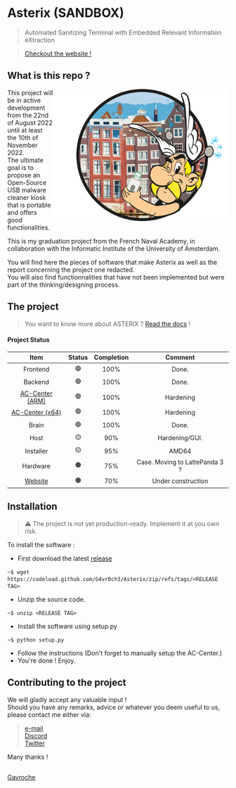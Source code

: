 # Asterix (SANDBOX)

> Automated Sanitizing Terminal with Embedded Relevant Information eXtraction

> [Checkout the website !](https://g4vr0ch3.github.io/Asterix)

## What is this repo ?

<img src="Images/asterix.png" align="right" style="float: right;" width="400rem">

This project will be in active development from the 22nd of August 2022 until at least the 10th of November 2022.  
The ultimate goal is to propose an Open-Source USB malware cleaner kiosk that is portable and offers good functionalities.

This is my graduation project from the French Naval Academy, in collaboration with the Informatic Institute of the University of Amsterdam.

You will find here the pieces of software that make Asterix as well as the report concerning the project one redacted.  
You will also find functionnalities that have not been implemented but were part of the thinking/designing process.

## The project

> You want to know more about ASTERIX ? [Read the docs](https://github.com/G4vr0ch3/Asterix/wiki) !

#### Project Status

| Item | Status | Completion | Comment |
| :-: | :-: | :-: | :-: |
| Frontend | :green_circle: | 100% | Done. |
| Backend | :green_circle: | 100% | Done. |
| [AC-Center (ARM)]([https://github.com/G4vr0ch3/Asterix/tree/main/AC-Center#ac-center-for-arm-devices](https://github.com/G4vr0ch3/Asterix/wiki/Analysis-Center#ac-center-for-arm-devices)) | :green_circle: | 100% | Hardening |
| [AC-Center (x64)](https://github.com/G4vr0ch3/Asterix/wiki/Analysis-Center#ac-center-for-x64-x86-devices) | :green_circle: | 100% | Hardening |
| Brain | :green_circle: | 100% | Done. |
| Host | :yellow_circle: | 90% | Hardening/GUI. |
| Installer | :yellow_circle: | 95% | AMD64 |
| Hardware | :orange_circle: | 75% | Case. Moving to LattePanda 3 ? |
| [Website](https://g4vr0ch3.github.io/Asterix) | :orange_circle: | 70% | Under construction |


## Installation

> :warning: The project is not yet production-ready. Implement it at you own risk.

To install the software :
- First download the latest [release](https://github.com/G4vr0ch3/Asterix/releases)

```
~$ wget https://codeload.github.com/G4vr0ch3/Asterix/zip/refs/tags/<RELEASE TAG>
```
- Unzip the source code.
```
~$ unzip <RELEASE TAG>
```
- Install the software using setup.py
```
~$ python setup.py
```
- Follow the instructions (Don't forget to manually setup the AC-Center.)
- You're done ! Enjoy.

## Contributing to the project

We will gladly accept any valuable input !  
Should you have any remarks, advice or whatever you deem useful to us, please contact me either via:

> [e-mail](mailto:gavrochebackups@gmail.com)  
> [Discord](https://discordapp.com/users/Gavroche#2871)  
> [Twitter](https://twitter.com/Gvrch3)

Many thanks !

##

[Gavroche](https://github.com/G4vr0ch3)
